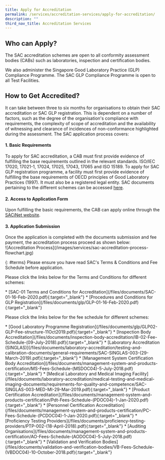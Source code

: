 ```yaml
---
title: Apply for Accreditation
permalink: /services/accreditation-services/apply-for-accreditation/
description: ""
third_nav_title: Accreditation Services
---
```

## Who can Apply?
The SAC accreditation schemes are open to all conformity assessment bodies (CABs) such as laboratories, inspection and certification bodies.

We also administer the Singapore Good Laboratory Practice (GLP) Compliance Programme. The SAC GLP Compliance Programme is open to all Test Facilities.

## How to Get Accredited?

It can take between three to six months for organisations to obtain their SAC accreditation or SAC GLP registration.  This is dependent on a number of factors, such as the degree of the organisation's compliance with requirements, the complexity of scope of accreditation and the availability of witnessing and clearance of incidences of non-conformance highlighted during the assessment. The SAC application process covers:

#### 1. Basic Requirements

To apply for SAC accreditation, a CAB must first provide evidence of fulfilling the base requirements outlined in the relevant standards. ISO/IEC 17020, 17021-1, 17024, 17025, 17043, 17065 and ISO 15189. To apply for SAC GLP registration programme, a facility must first provide evidence of fulfilling the base requirements of OECD principles of Good Laboratory Practices (1997).  It must also be a registered legal entity. SAC documents pertaining to the different schemes can be accessed [here](/resources/sac-documents).
 
  
#### 2. Access to Application Form
Upon fulfilling the basic requirements, the CAB can apply online through the [SACiNet website](https://sacinet2.enterprisesg.gov.sg/).


#### 3. Application Submission
Once the application is completed with the documents submission and fee payment, the accreditation process proceed as shown below:  
!\[Accreditation Process\](/images/services/sac-accreditation-process-flowchart.jpg)  

{: #terms}
Please ensure you have read SAC's Terms &amp; Conditions and Fee Schedule before application.  

Please click the links below for the Terms and Conditions for different schemes:
 
\* \[SAC-01 Terms and Conditions for Accreditation\](/files/documents/SAC-01-16-Feb-2020.pdf){:target="\_blank"}
\* \[Procedures and Conditions for GLP Registration\](/files/documents/glp/GLP-01-16-Feb-2020.pdf){:target="\_blank"}
<!-- COMMENT: The {:target="\_blank"} syntax at the end of the Markdown document link is used to open the document in a new window tab -->

Please click the links below for the fee schedule for different schemes: 
<!-- COMMENT: The {:target="\_blank"} syntax at the end of the Markdown document link is used to open the document in a new window tab -->
\* \[Good Laboratory Programme Registration\](/files/documents/glp/GLP02-GLP-Fee-structure-11Oct2019.pdf){:target="\_blank"}
\* \[Inspection Body Accreditation\](/files/documents/inspection-body-accreditation/IB-02-Fee-Schedule-(09-July-2018).pdf){:target="\_blank"}
\* \[Laboratory Accreditation (SINGLAS)\](/files/documents/laboratory-accreditation/testing-and-calibration-documents/general-requirements/SAC-SINGLAS-003-(29-March-2019).pdf){:target="\_blank"}
\* \[Management System Certification Body Accreditation\](/files/documents/management-system-and-products-certification/MS-Fees-Schedule-(MSDOC04)-5-July-2018.pdf){:target="\_blank"}
\* \[Medical Laboratory and Medical Imaging Facility\](/files/documents/laboratory-accreditation/medical-testing-and-medical-imaging-documents/requirements-for-quality-and-competence/SAC-SINGLAS-003-MED-MI-29-Mar-2019.pdf){:target="\_blank"}
\* \[Product Certification Accreditation\](/files/documents/management-system-and-products-certification/Pdt-Fees-Schedule-(PDOC04)-1-Jan-2020.pdf){:target="\_blank"}
\* \[Personnel Certification Accreditation\](/files/documents/management-system-and-products-certification/PC-Fees-Schedule-(PCDOC04)-1-Jan-2020.pdf){:target="\_blank"}
\* \[Proficiency Testing Providers\](/files/documents/proficiency-testing-providers/PTP-002-(18-April-2018).pdf){:target="\_blank"}
\* \[Auditing Organisations\](/files/documents/management-system-and-products-certification/AO-Fees-Schedule-(AODOC04)-5-July-2018.pdf){:target="\_blank"}
\* \[Validation and Verification Bodies\](/files/documents/validation-and-verification-bodies/VB-Fees-Schedule-(VBDOC04)-10-October-2018.pdf){:target="\_blank"}